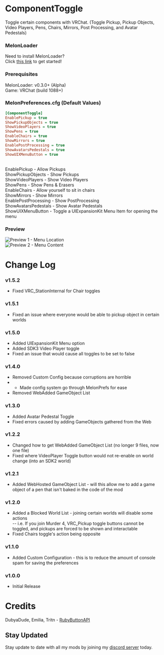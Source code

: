 # ComponentToggle
Toggle certain components with VRChat. (Toggle Pickup, Pickup Objects, Video Players, Pens, Chairs, Mirrors, Post Processing, and Avatar Pedestals)

### MelonLoader
Need to install MelonLoader?<br>
Click [this link](https://melonwiki.xyz/) to get started!

### Prerequisites
MelonLoader: v0.3.0+ (Alpha)<br>
Game: VRChat (build 1088+)<br>

### MelonPreferences.cfg (Default Values)
```ini
[ComponentToggle]
EnablePickup = true
ShowPickupObjects = true
ShowVideoPlayers = true
ShowPens = true
EnableChairs = true
ShowMirrors = true
EnablePostProcessing = true
ShowAvatarsPedestals = true
ShowUIXMenuButton = true
```
<br>
EnablePickup - Allow Pickups<br>
ShowPickupObjects - Show Pickups<br>
ShowVideoPlayers - Show Video Players<br>
ShowPens - Show Pens & Erasers<br>
EnableChairs - Allow yourself to sit in chairs<br>
ShowMirrors - Show Mirrors<br>
EnablePostProcessing - Show PostProcessing<br>
ShowAvatarsPedestals - Show Avatar Pedestals<br>
ShowUIXMenuButton - Toggle a UIExpansionKit Menu Item for opening the menu

### Preview
![Preview 1 - Menu Location](https://kortyboi.com/img/upload/VRChat_ZmRFcJMvyb.jpg)<br>
![Preview 2 - Menu Content](https://kortyboi.com/img/upload/VRChat_sojfrXy4Gy.png)<br>

# Change Log
### v1.5.2
* Fixed VRC_StationInternal for Chair toggles

### v1.5.1
* Fixed an issue where everyone would be able to pickup object in certain worlds

### v1.5.0
* Added UIExpansionKit Menu option
* Added SDK3 Video Player toggle
* Fixed an issue that would cause all toggles to be set to false

### v1.4.0
* Removed Custom Config because corruptions are horrible
* * Made config system go through MelonPrefs for ease
* Removed WebAdded GameObject List

### v1.3.0
* Added Avatar Pedestal Toggle
* Fixed errors caused by adding GameObjects gathered from the Web

### v1.2.2
* Changed how to get WebAdded GameObject List (no longer 9 files, now one file)
* Fixed where VideoPlayer Toggle button would not re-enable on world change (into an SDK2 world)

### v1.2.1
* Added WebHosted GameObject List - will this allow me to add a game object of a pen that isn't baked in the code of the mod

### v1.2.0
* Added a Blocked World List - joining certain worlds will disable some actions<br>
-- i.e. If you join Murder 4, VRC_Pickup toggle buttons cannot be toggled, and pickups are forced to be shown and interactable
* Fixed Chairs toggle's action being opposite

### v1.1.0
* Added Custom Configuration - this is to reduce the amount of console spam for saving the preferences

### v1.0.0
* Initial Release

# Credits
DubyaDude, Emilia, Tritn - [RubyButtonAPI](https://github.com/DubyaDude/RubyButtonAPI)



## Stay Updated
Stay update to date with all my mods by joining my [discord server](https://discord.gg/qkycuAMUGS) today.
